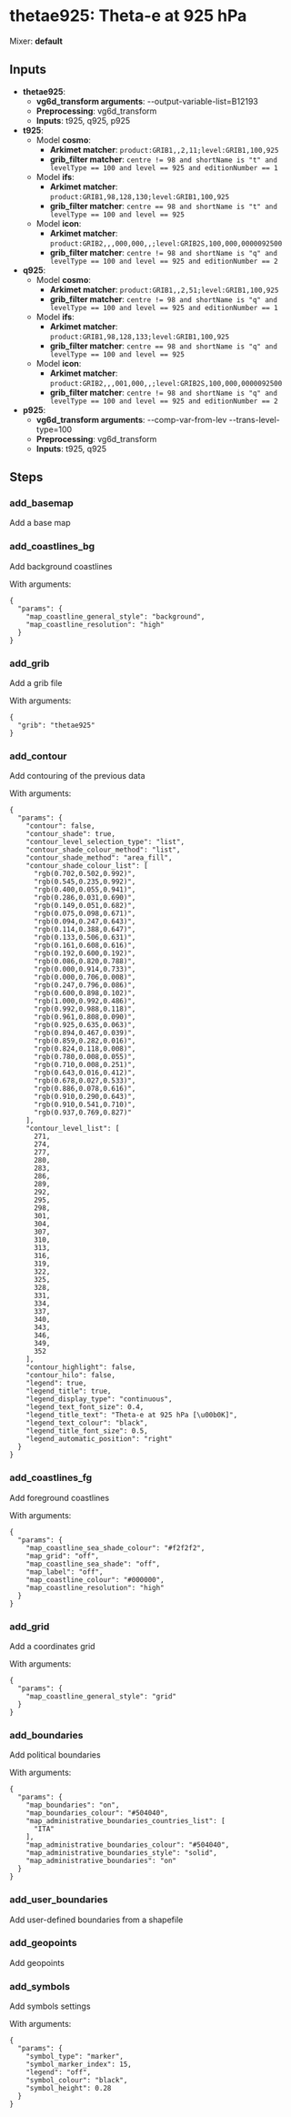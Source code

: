 # thetae925: Theta-e at 925 hPa

Mixer: **default**

## Inputs

* **thetae925**:
    * **vg6d_transform arguments**: --output-variable-list=B12193
    * **Preprocessing**: vg6d_transform
    * **Inputs**: t925, q925, p925
* **t925**:
    * Model **cosmo**:
        * **Arkimet matcher**: `product:GRIB1,,2,11;level:GRIB1,100,925`
        * **grib_filter matcher**: `centre != 98 and shortName is "t" and levelType == 100 and level == 925 and editionNumber == 1`
    * Model **ifs**:
        * **Arkimet matcher**: `product:GRIB1,98,128,130;level:GRIB1,100,925`
        * **grib_filter matcher**: `centre == 98 and shortName is "t" and levelType == 100 and level == 925`
    * Model **icon**:
        * **Arkimet matcher**: `product:GRIB2,,,000,000,,;level:GRIB2S,100,000,0000092500`
        * **grib_filter matcher**: `centre != 98 and shortName is "q" and levelType == 100 and level == 925 and editionNumber == 2`
* **q925**:
    * Model **cosmo**:
        * **Arkimet matcher**: `product:GRIB1,,2,51;level:GRIB1,100,925`
        * **grib_filter matcher**: `centre != 98 and shortName is "q" and levelType == 100 and level == 925 and editionNumber == 1`
    * Model **ifs**:
        * **Arkimet matcher**: `product:GRIB1,98,128,133;level:GRIB1,100,925`
        * **grib_filter matcher**: `centre == 98 and shortName is "q" and levelType == 100 and level == 925`
    * Model **icon**:
        * **Arkimet matcher**: `product:GRIB2,,,001,000,,;level:GRIB2S,100,000,0000092500`
        * **grib_filter matcher**: `centre != 98 and shortName is "q" and levelType == 100 and level == 925 and editionNumber == 2`
* **p925**:
    * **vg6d_transform arguments**: --comp-var-from-lev --trans-level-type=100
    * **Preprocessing**: vg6d_transform
    * **Inputs**: t925, q925

## Steps

### add_basemap

Add a base map


### add_coastlines_bg

Add background coastlines

With arguments:
```
{
  "params": {
    "map_coastline_general_style": "background",
    "map_coastline_resolution": "high"
  }
}
```

### add_grib

Add a grib file

With arguments:
```
{
  "grib": "thetae925"
}
```

### add_contour

Add contouring of the previous data

With arguments:
```
{
  "params": {
    "contour": false,
    "contour_shade": true,
    "contour_level_selection_type": "list",
    "contour_shade_colour_method": "list",
    "contour_shade_method": "area_fill",
    "contour_shade_colour_list": [
      "rgb(0.702,0.502,0.992)",
      "rgb(0.545,0.235,0.992)",
      "rgb(0.400,0.055,0.941)",
      "rgb(0.286,0.031,0.690)",
      "rgb(0.149,0.051,0.682)",
      "rgb(0.075,0.098,0.671)",
      "rgb(0.094,0.247,0.643)",
      "rgb(0.114,0.388,0.647)",
      "rgb(0.133,0.506,0.631)",
      "rgb(0.161,0.608,0.616)",
      "rgb(0.192,0.600,0.192)",
      "rgb(0.086,0.820,0.788)",
      "rgb(0.000,0.914,0.733)",
      "rgb(0.000,0.706,0.008)",
      "rgb(0.247,0.796,0.086)",
      "rgb(0.600,0.898,0.102)",
      "rgb(1.000,0.992,0.486)",
      "rgb(0.992,0.988,0.118)",
      "rgb(0.961,0.808,0.090)",
      "rgb(0.925,0.635,0.063)",
      "rgb(0.894,0.467,0.039)",
      "rgb(0.859,0.282,0.016)",
      "rgb(0.824,0.118,0.008)",
      "rgb(0.780,0.008,0.055)",
      "rgb(0.710,0.008,0.251)",
      "rgb(0.643,0.016,0.412)",
      "rgb(0.678,0.027,0.533)",
      "rgb(0.886,0.078,0.616)",
      "rgb(0.910,0.290,0.643)",
      "rgb(0.910,0.541,0.710)",
      "rgb(0.937,0.769,0.827)"
    ],
    "contour_level_list": [
      271,
      274,
      277,
      280,
      283,
      286,
      289,
      292,
      295,
      298,
      301,
      304,
      307,
      310,
      313,
      316,
      319,
      322,
      325,
      328,
      331,
      334,
      337,
      340,
      343,
      346,
      349,
      352
    ],
    "contour_highlight": false,
    "contour_hilo": false,
    "legend": true,
    "legend_title": true,
    "legend_display_type": "continuous",
    "legend_text_font_size": 0.4,
    "legend_title_text": "Theta-e at 925 hPa [\u00b0K]",
    "legend_text_colour": "black",
    "legend_title_font_size": 0.5,
    "legend_automatic_position": "right"
  }
}
```

### add_coastlines_fg

Add foreground coastlines

With arguments:
```
{
  "params": {
    "map_coastline_sea_shade_colour": "#f2f2f2",
    "map_grid": "off",
    "map_coastline_sea_shade": "off",
    "map_label": "off",
    "map_coastline_colour": "#000000",
    "map_coastline_resolution": "high"
  }
}
```

### add_grid

Add a coordinates grid

With arguments:
```
{
  "params": {
    "map_coastline_general_style": "grid"
  }
}
```

### add_boundaries

Add political boundaries

With arguments:
```
{
  "params": {
    "map_boundaries": "on",
    "map_boundaries_colour": "#504040",
    "map_administrative_boundaries_countries_list": [
      "ITA"
    ],
    "map_administrative_boundaries_colour": "#504040",
    "map_administrative_boundaries_style": "solid",
    "map_administrative_boundaries": "on"
  }
}
```

### add_user_boundaries

Add user-defined boundaries from a shapefile


### add_geopoints

Add geopoints


### add_symbols

Add symbols settings

With arguments:
```
{
  "params": {
    "symbol_type": "marker",
    "symbol_marker_index": 15,
    "legend": "off",
    "symbol_colour": "black",
    "symbol_height": 0.28
  }
}
```

